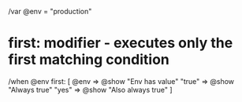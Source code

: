 /var @env = "production"

# first: modifier - executes only the first matching condition
/when @env first: [
  @env => @show "Env has value"
  "true" => @show "Always true"
  "yes" => @show "Also always true"
]